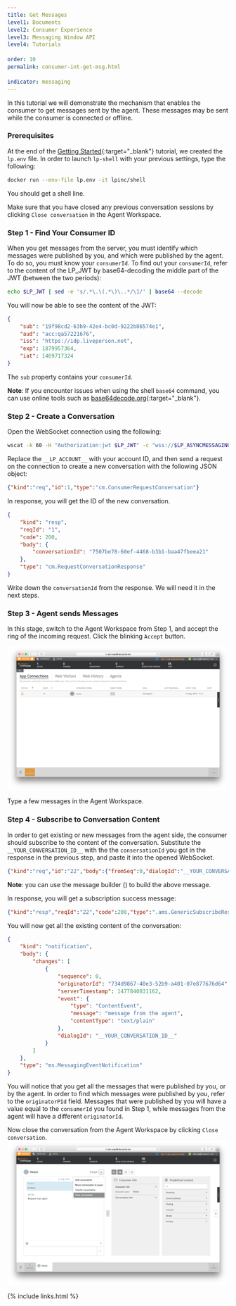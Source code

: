 ```yaml
---
title: Get Messages 
level1: Documents
level2: Consumer Experience
level3: Messaging Window API
level4: Tutorials

order: 10
permalink: consumer-int-get-msg.html

indicator: messaging
---
```


In this tutorial we will demonstrate the mechanism that enables the consumer to get messages sent by the agent. These messages may be sent while the consumer is connected or offline.

### Prerequisites

At the end of the [Getting Started](consumer-int-getting-started.html){:target="_blank"} tutorial, we created the ``lp.env`` file. In order to launch ``lp-shell`` with your previous settings, type the following:

```sh
docker run --env-file lp.env -it lpinc/shell
```
You should get a shell line.

Make sure that you have closed any previous conversation sessions by clicking ``Close conversation`` in the Agent Workspace.

### Step 1 - Find Your Consumer ID

When you get messages from the server, you must identify which messages were published by you, and which were published by the agent. To do so, you must know your ``consumerId``. To find out your ``consumerId``, refer to the content of the LP_JWT by base64-decoding the middle part of the JWT (between the two periods):

```sh
echo $LP_JWT | sed -e 's/.*\.\(.*\)\..*/\1/' | base64 --decode
```

You will now be able to see the content of the JWT:

```json
{
	"sub": "19f98cd2-63b9-42e4-bc0d-9222b86574e1",
	"aud": "acc:qa57221676",
	"iss": "https://idp.liveperson.net",
	"exp": 1879957364,
	"iat": 1469717324
}
```

The ``sub`` property contains your ``consumerId``.

**Note**: If you encounter issues when using the shell ``base64`` command, you can use online tools such as [base64decode.org](https://www.base64decode.org/){:target="_blank"}.

### Step 2 - Create a Conversation
Open the WebSocket connection using the following:

```sh
wscat -k 60 -H "Authorization:jwt $LP_JWT" -c "wss://$LP_ASYNCMESSAGINGENT/ws_api/account/$LP_ACCOUNT/messaging/consumer?v=3"
```

Replace the ``__LP_ACCOUNT__`` with your account ID, and then send a request on the connection to create a new conversation with the following JSON object: 

```json
{"kind":"req","id":1,"type":"cm.ConsumerRequestConversation"}
```

In response, you will get the ID of the new conversation.

```json
{
	"kind": "resp",
	"reqId": "1",
	"code": 200,
	"body": {
		"conversationId": "7507be78-60ef-4468-b3b1-baa47fbeea21"
	},
	"type": "cm.RequestConversationResponse"
}
```

Write down the ``conversationId`` from the response. We will need it in the next steps.

### Step 3 - Agent sends Messages
In this stage, switch to the Agent Workspace from Step 1, and accept the ring of the incoming request. Click the blinking ``Accept`` button.

![agent-ring](img/ring.png)

Type a few messages in the Agent Workspace.

### Step 4 - Subscribe to Conversation Content

In order to get existing or new messages from the agent side, the consumer should subscribe to the content of the conversation. Substitute the ``__YOUR_CONVERSATION_ID__`` with the the ``consersationId`` you got in the response in the previous step, and paste it into the opened WebSocket. 

```json
{"kind":"req","id":"22","body":{"fromSeq":0,"dialogId":"__YOUR_CONVERSATION_ID__"},"type":"ms.SubscribeMessagingEvents"}
```
**Note**: you can use the message builder (<a href="consumer-int-msg-sub-events.html" target="_blank"><i class="fa fa-magic" aria-hidden="true"></i></a>) to build the above message. 

In response, you will get a subscription success message:

```json
{"kind":"resp","reqId":"22","code":200,"type":".ams.GenericSubscribeResponse"}
```

You will now get all the existing content of the conversation:

```json
{
	"kind": "notification",
	"body": {
		"changes": [
			{
				"sequence": 0,
				"originatorId": "734d9867-40e3-52b9-a401-07e877676d64",
				"serverTimestamp": 1477840831162,
				"event": {
					"type": "ContentEvent",
					"message": "message from the agent",
					"contentType": "text/plain"
				},
				"dialogId": "__YOUR_CONVERSATION_ID__"
			}
		]
	},
	"type": "ms.MessagingEventNotification"
}
```

You will notice that you get all the messages that were published by you, or by the agent. In order to find which messages were published by you, refer to the ``originatorPId`` field. Messages that were published by you will have a value equal to the ``consumerId`` you found in Step 1, while messages from the agent will have a different ``originatorId``.

Now close the conversation from the Agent Workspace by clicking ``Close conversation``.
![close](img/close.png)

{% include links.html %}
